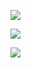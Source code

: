 ![](https://www.nta.go.jp/tmp/9912ab99-2762-4a4d-8b23-978d9c53f77c/images/06394ce354d2c4c9143e210ce2443bd9baf6765fae4c481a7367ff650d233fff.jpg)

![](https://www.nta.go.jp/tmp/9912ab99-2762-4a4d-8b23-978d9c53f77c/images/ce5779a6009f35befe5b04b5e1025b14d4d81bd95cab816e08d3b430b17dd871.jpg)

![](https://www.nta.go.jp/tmp/9912ab99-2762-4a4d-8b23-978d9c53f77c/images/1a63769dee24f035afb9b2819535d437b994f65ff77b2cbe880ea44cc02f161c.jpg)